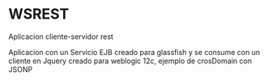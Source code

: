 # WSREST
Aplicacion cliente-servidor rest

Aplicacion con un Servicio EJB creado para glassfish y se consume con un cliente en Jquery creado para weblogic 12c, ejemplo de crosDomain con JSONP

